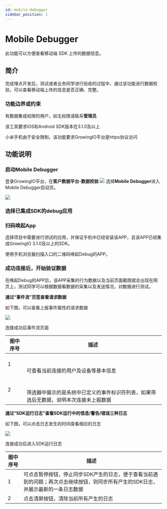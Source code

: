 ```yaml
---
id: mobile-debugger
sidebar_position: 1
---
```


# Mobile Debugger

此功能可以方便查看移动端 SDK 上传的数据信息。


## 简介[](#jian-jie)

完成埋点开发后，测试或者业务同学进行验收的过程中，通过该功能进行数据校验，可以查看移动端上传的信息是否正确、完整。


### 功能边界或约束[](#gong-neng-bian-jie-huo-yue-shu)

有数据集成权限的用户，如无权限请联系**管理员**

该工具要求iOS和Android SDK版本在3.1.0及以上

小米手机由于安全限制，该功能要求GrowingIO平台是https协议访问


## 功能说明[](#gong-neng-shuo-ming)

### 启动Mobile Debugger[](#qi-dong-mobile-debugger)

登录GrowingIO平台，在**客户数据平台-数据校验** ![](https://github.com/growingio/growingio-docs-v3/tree/d520f4a494f6c0635c83422f55c665597e79ee96/.gitbook/assets/2019-10-10_18-59-32.png) 选择**Mobile Debugger**进入Mobile Debugger启动页。

![](https://gblobscdn.gitbook.com/assets%2F-M2qbZInaXgdm8kkNosp%2F-MYdATaneuDrmM0B81Ka%2F-MYdBRkK1aVEtey9QJrW%2F%E5%9B%BE%E7%89%87.png?alt=media&token=8e43cdb0-02f8-4b97-9b11-4e274e9118ef)


### 选择已集成SDK的debug应用[](#xuan-ze-yi-ji-cheng-sdk-de-debug-ying-yong)

### 扫码唤起App[](#sao-ma-huan-qi-app)

选择项目中需要进行测试的应用，并保证手机中已经安装该APP，且该APP已经集成GrowingIO 3.1.0及以上的SDK。

使用手机浏览器扫描入口的二维码唤起Debug的APP。


### 成功连接后，开始验证数据[](#cheng-gong-lian-jie-hou-kai-shi-yan-zheng-shu-ju)

在唤起Debug的APP后，该APP采集的行为数据以及当前页面截图就会出现在网页上，测试同学可以根据数据看数据的采集以及发送情况，对数据进行测试。

**通过“事件流”页签查看请求数据**

如下图，可以查看上报事件属性的请求数据

![](https://gblobscdn.gitbook.com/assets%2F-M2qbZInaXgdm8kkNosp%2F-MeZBV6ixYnoiiYfOOUd%2F-MeZPOkRVBIr9mSewTl5%2F%E4%BA%8B%E4%BB%B6%E6%B5%81%E9%A1%B5%E9%9D%A2.png?alt=media&token=8dce6e01-5f54-48d0-8e62-b500c6c5004d)

连接成功后事件流页面

| 图中序号 | 描述  |
| --- | --- |
| 1   | ​<br><br>可查看当前连接的用户及设备等基本信息 |
| 2   | ​<br><br>筛选器中展示的是系统中已定义的事件标识符列表，如果筛选后无数据，说明本次连接未上报数据 |

**通过“SDK运行日志”查看SDK运行中的信息/警告/错误三种日志**

如下图，可以点击日志发生的时间查看相应的日志

![](https://gblobscdn.gitbook.com/assets%2F-M2qbZInaXgdm8kkNosp%2F-MeZBV6ixYnoiiYfOOUd%2F-MeZRF90xKX8ecHudHtf%2FSDK%E6%97%A5%E5%BF%97.png?alt=media&token=e0069156-124e-464b-bf0d-6c88ab8cdd5c)

连接成功后进入SDK运行日志

| 图中序号 | 描述  |
| --- | --- |
| 1   | 可点击暂停按钮，停止同步SDK产生的日志，便于查看当前遇到的问题；再次点击继续按钮，则同步所有产生的SDK日志，并展示最新的一条日志数据 |
| 2   | 点击清屏按钮，清除当前所有产生的日志 |
